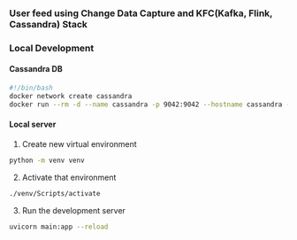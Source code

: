 
### User feed using Change Data Capture and  KFC(Kafka, Flink, Cassandra) Stack

### Local Development
#### Cassandra DB

```bash
#!/bin/bash
docker network create cassandra
docker run --rm -d --name cassandra -p 9042:9042 --hostname cassandra --network cassandra cassandra
```

#### Local server

1. Create new virtual environment
```bash
python -m venv venv
```

2. Activate that environment
```bash
./venv/Scripts/activate
```

3. Run the development server
```bash
uvicorn main:app --reload
```